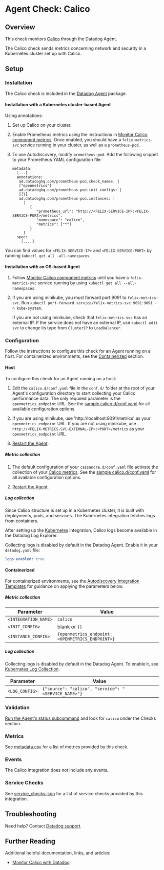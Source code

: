 # Agent Check: Calico

## Overview

This check monitors [Calico][1] through the Datadog Agent.

The Calico check sends metrics concerning network and security in a Kubernetes cluster set up with Calico.

## Setup

### Installation

The Calico check is included in the [Datadog Agent][2] package. 

#### Installation with a Kubernetes cluster-based Agent

Using annotations:

1. Set up Calico on your cluster.

2. Enable Prometheus metrics using the instructions in [Monitor Calico component metrics][9].
   Once enabled, you should have a `felix-metrics-svc` service running in your cluster, as well as a `prometheus-pod`.

3. To use Autodiscovery, modify `prometheus-pod`. Add the following snippet to your Prometheus YAML configuration file:

   ```
   metadata:
     [...]
     annotations:
      ad.datadoghq.com/prometheus-pod.check_names: |
      ["openmetrics"]
      ad.datadoghq.com/prometheus-pod.init_configs: |
      [{}]
      ad.datadoghq.com/prometheus-pod.instances: |
        [
           {
              "prometheus_url": "http://<FELIX-SERVICE-IP>:<FELIX-SERVICE-PORT>/metrics",
              "namespace": "calico",
              "metrics": ["*"]
           }
        ]
     spec:
       [....]
   ```

You can find values for `<FELIX-SERVICE-IP>` and `<FELIX-SERVICE-PORT>` by running `kubectl get all -all-namespaces`.

#### Installation with an OS-based Agent

1. Follow [Monitor Calico component metrics][9] until you have a `felix-metrics-svc` service running by using `kubectl get all --all-namespaces`.

2. If you are using minikube, you must forward port 9091 to `felix-metrics-svc`.
   Run `kubectl port-forward service/felix-metrics-svc 9091:9091 -n kube-system`.

   If you are not using minikube, check that `felix-metrics-svc` has an external IP. If the service does not have an external IP, use `kubectl edit svc` to change its type from `ClusterIP` to `LoadBalancer`.


### Configuration

Follow the instructions to configure this check for an Agent running on a host. For containerized environments, see the [Containerized](#containerized) section.

<!-- xxx tabs xxx -->
<!-- xxx tab "Host" xxx -->

#### Host

To configure this check for an Agent running on a host:

1. Edit the `calico.d/conf.yaml` file in the `conf.d/` folder at the root of your Agent's configuration directory to start collecting your Calico performance data.
   The only required parameter is the `openmetrics_endpoint` URL. See the [sample calico.d/conf.yaml][3] for all available configuration options.

2. If you are using minikube, use 'http://localhost:9091/metrics' as your `openmetrics_endpoint` URL.
   If you are not using minikube, use `http://<FELIX-METRICS-SVC-EXTERNAL-IP>:<PORT>/metrics` as your `openmetrics_endpoint` URL.

3. [Restart the Agent][4].

##### Metric collection

1. The default configuration of your `cassandra.d/conf.yaml` file activate the collection of your [Calico metrics](#metrics). See the [sample calico.d/conf.yaml][3] for all available configuration options.

2. [Restart the Agent][4].

##### Log collection

Since Calico structure is set up in a Kubernetes cluster, it is built with deployments, pods, and services. The Kubernetes integration fetches logs from containers.

After setting up the [Kubernetes][12] integration, Calico logs become available in the Datadog Log Explorer.

Collecting logs is disabled by default in the Datadog Agent. Enable it in your `datadog.yaml` file:

   ```yaml
   logs_enabled: true
   ```
   
<!-- xxz tab xxx -->
<!-- xxx tab "Containerized" xxx -->

#### Containerized

For containerized environments, see the [Autodiscovery Integration Templates][13] for guidance on applying the parameters below. 

##### Metric collection

| Parameter            | Value                                                      |
|----------------------|------------------------------------------------------------|
| `<INTEGRATION_NAME>` | `calico`                                                   |
| `<INIT_CONFIG>`      | blank or `{}`                                              |
| `<INSTANCE_CONFIG>`  | `{openmetrics_endpoint: <OPENMETRICS_ENDPOINT>}`           |

##### Log collection

Collecting logs is disabled by default in the Datadog Agent. To enable it, see [Kubernetes Log Collection][14].

| Parameter      | Value                                                  |
| -------------- | ------------------------------------------------------ |
| `<LOG_CONFIG>` | `{"source": "calico", "service": "<SERVICE_NAME>"}` |

<!-- xxz tab xxx -->
<!-- xxz tabs xxx -->

### Validation

[Run the Agent's status subcommand][5] and look for `calico` under the Checks section.

### Metrics

See [metadata.csv][6] for a list of metrics provided by this check.

### Events

The Calico integration does not include any events.

### Service Checks

See [service_checks.json][7] for a list of service checks provided by this integration.


## Troubleshooting

Need help? Contact [Datadog support][8].

## Further Reading

Additional helpful documentation, links, and articles:

- [Monitor Calico with Datadog][15]

[1]: https://www.tigera.io/project-calico/
[2]: https://app.datadoghq.com/account/settings#agent
[3]: https://github.com/DataDog/integrations-core/blob/master/calico/datadog_checks/calico/data/conf.yaml.example
[4]: https://docs.datadoghq.com/agent/guide/agent-commands/#start-stop-and-restart-the-agent
[5]: https://docs.datadoghq.com/agent/guide/agent-commands/#agent-status-and-information
[6]: https://github.com/DataDog/integrations-core/blob/master/calico/metadata.csv
[7]: https://github.com/DataDog/integrations-core/blob/master/calico/assets/service_checks.json
[8]: https://docs.datadoghq.com/help/
[9]: https://docs.tigera.io/calico/3.25/operations/monitor/monitor-component-metrics
[10]: https://docs.datadoghq.com/developers/integrations/new_check_howto/#developer-toolkit
[11]: https://app.datadoghq.com/account/settings#agent
[12]: https://docs.datadoghq.com/agent/kubernetes
[13]: https://docs.datadoghq.com/agent/docker/integrations/?tab=docker
[14]: https://docs.datadoghq.com/agent/kubernetes/log/?tab=containerinstallation#setup
[15]: https://www.datadoghq.com/blog/monitor-calico-with-datadog/
